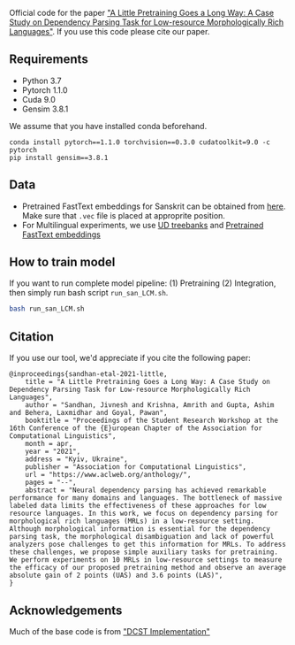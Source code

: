 Official code for the paper ["A Little Pretraining Goes a Long Way: A Case Study on Dependency Parsing Task for Low-resource Morphologically Rich Languages"]().
If you use this code please cite our paper.

## Requirements

* Python 3.7 
* Pytorch 1.1.0 
* Cuda 9.0 
* Gensim 3.8.1

We assume that you have installed conda beforehand. 

```
conda install pytorch==1.1.0 torchvision==0.3.0 cudatoolkit=9.0 -c pytorch
pip install gensim==3.8.1
```
## Data
* Pretrained FastText embeddings for Sanskrit can be obtained from [here](https://drive.google.com/drive/folders/1JJMBjUZdqUY7WLYefBbA2zKaMHH3Mm18?usp=sharing). Make sure that `.vec` file is placed at approprite position.
* For Multilingual experiments, we use [UD treebanks](https://universaldependencies.org/) and [Pretrained FastText embeddings](https://fasttext.cc/docs/en/crawl-vectors.html)


## How to train model
If you want to run complete model pipeline: (1) Pretraining (2) Integration, then simply run bash script `run_san_LCM.sh`.

```bash
bash run_san_LCM.sh

```


## Citation

If you use our tool, we'd appreciate if you cite the following paper:

```
@inproceedings{sandhan-etal-2021-little,
    title = "A Little Pretraining Goes a Long Way: A Case Study on Dependency Parsing Task for Low-resource Morphologically Rich Languages",
    author = "Sandhan, Jivnesh and Krishna, Amrith and Gupta, Ashim and Behera, Laxmidhar and Goyal, Pawan", 
    booktitle = "Proceedings of the Student Research Workshop at the 16th Conference of the {E}uropean Chapter of the Association for Computational Linguistics",
    month = apr,
    year = "2021",
    address = "Kyiv, Ukraine",
    publisher = "Association for Computational Linguistics",
    url = "https://www.aclweb.org/anthology/",
    pages = "--",
    abstract = "Neural dependency parsing has achieved remarkable performance for many domains and languages. The bottleneck of massive labeled data limits the effectiveness of these approaches for low resource languages. In this work, we focus on dependency parsing for morphological rich languages (MRLs) in a low-resource setting. Although morphological information is essential for the dependency parsing task, the morphological disambiguation and lack of powerful analyzers pose challenges to get this information for MRLs. To address these challenges, we propose simple auxiliary tasks for pretraining. We perform experiments on 10 MRLs in low-resource settings to measure the efficacy of our proposed pretraining method and observe an average absolute gain of 2 points (UAS) and 3.6 points (LAS)",
}
```

## Acknowledgements
Much of the base code is from ["DCST Implementation"](https://github.com/rotmanguy/DCST)
